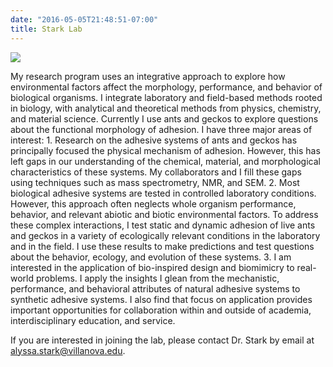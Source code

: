 ```yaml
---
date: "2016-05-05T21:48:51-07:00"
title: Stark Lab
---
```

![](/./about_files/Alyssa.png)


My research program uses an integrative approach to explore how environmental factors affect the morphology, performance, and behavior of biological organisms. I integrate laboratory and field-based methods rooted in biology, with analytical and theoretical methods from physics, chemistry, and material science. Currently I use ants and geckos to explore questions about the functional morphology of adhesion. I have three major areas of interest: 1. Research on the adhesive systems of ants and geckos has principally focused the physical mechanism of adhesion. However, this has left gaps in our understanding of the chemical, material, and morphological characteristics of these systems. My collaborators and I fill these gaps using techniques such as mass spectrometry, NMR, and SEM. 2. Most biological adhesive systems are tested in controlled laboratory conditions. However, this approach often neglects whole organism performance, behavior, and relevant abiotic and biotic environmental factors. To address these complex interactions, I test static and dynamic adhesion of live ants and geckos in a variety of ecologically relevant conditions in the laboratory and in the field. I use these results to make predictions and test questions about the behavior, ecology, and evolution of these systems. 3. I am interested in the application of bio-inspired design and biomimicry to real-world problems. I apply the insights I glean from the mechanistic, performance, and behavioral attributes of natural adhesive systems to synthetic adhesive systems. I also find that focus on application provides important opportunities for collaboration within and outside of academia, interdisciplinary education, and service.

If you are interested in joining the lab, please contact Dr. Stark by email at alyssa.stark@villanova.edu.
